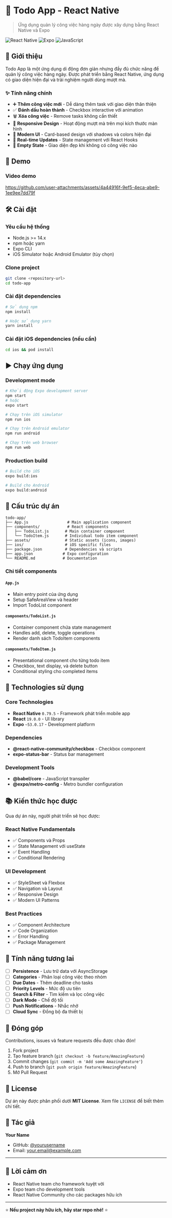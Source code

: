 # 📝 Todo App - React Native

> Ứng dụng quản lý công việc hàng ngày được xây dựng bằng React Native và Expo

![React Native](https://img.shields.io/badge/React_Native-20232A?style=for-the-badge&logo=react&logoColor=61DAFB)
![Expo](https://img.shields.io/badge/Expo-1B1F23?style=for-the-badge&logo=expo&logoColor=white)
![JavaScript](https://img.shields.io/badge/JavaScript-F7DF1E?style=for-the-badge&logo=javascript&logoColor=black)

## 📱 Giới thiệu

Todo App là một ứng dụng di động đơn giản nhưng đầy đủ chức năng để quản lý công việc hàng ngày. Được phát triển bằng React Native, ứng dụng có giao diện hiện đại và trải nghiệm người dùng mượt mà.

### ✨ Tính năng chính

- ➕ **Thêm công việc mới** - Dễ dàng thêm task với giao diện thân thiện
- ✅ **Đánh dấu hoàn thành** - Checkbox interactive với animation
- 🗑️ **Xóa công việc** - Remove tasks không cần thiết
- 📱 **Responsive Design** - Hoạt động mượt mà trên mọi kích thước màn hình
- 🎨 **Modern UI** - Card-based design với shadows và colors hiện đại
- 🔄 **Real-time Updates** - State management với React Hooks
- 🌟 **Empty State** - Giao diện đẹp khi không có công việc nào

## 🚀 Demo

### Video demo



https://github.com/user-attachments/assets/4a44916f-9ef5-4eca-abe9-1ee9ee7dd79f




## 🛠️ Cài đặt

### Yêu cầu hệ thống

- Node.js >= 14.x
- npm hoặc yarn
- Expo CLI
- iOS Simulator hoặc Android Emulator (tùy chọn)

### Clone project

```bash
git clone <repository-url>
cd todo-app
```

### Cài đặt dependencies

```bash
# Sử dụng npm
npm install

# Hoặc sử dụng yarn
yarn install
```

### Cài đặt iOS dependencies (nếu cần)

```bash
cd ios && pod install
```

## ▶️ Chạy ứng dụng

### Development mode

```bash
# Khởi động Expo development server
npm start
# hoặc
expo start

# Chạy trên iOS simulator
npm run ios

# Chạy trên Android emulator
npm run android

# Chạy trên web browser
npm run web
```

### Production build

```bash
# Build cho iOS
expo build:ios

# Build cho Android
expo build:android
```

## 📁 Cấu trúc dự án

```
todo-app/
├── App.js                 # Main application component
├── components/            # React components
│   ├── TodoList.js       # Main container component
│   └── TodoItem.js       # Individual todo item component
├── assets/               # Static assets (icons, images)
├── ios/                  # iOS specific files
├── package.json          # Dependencies và scripts
├── app.json             # Expo configuration
└── README.md            # Documentation
```

### Chi tiết components

#### `App.js`
- Main entry point của ứng dụng
- Setup SafeAreaView và header
- Import TodoList component

#### `components/TodoList.js`
- Container component chứa state management
- Handles add, delete, toggle operations
- Render danh sách TodoItem components

#### `components/TodoItem.js`
- Presentational component cho từng todo item
- Checkbox, text display, và delete button
- Conditional styling cho completed items

## 🧰 Technologies sử dụng

### Core Technologies
- **React Native** `0.79.5` - Framework phát triển mobile app
- **React** `19.0.0` - UI library
- **Expo** `~53.0.17` - Development platform

### Dependencies
- **@react-native-community/checkbox** - Checkbox component
- **expo-status-bar** - Status bar management

### Development Tools
- **@babel/core** - JavaScript transpiler
- **@expo/metro-config** - Metro bundler configuration

## 📚 Kiến thức học được

Qua dự án này, người phát triển sẽ học được:

### React Native Fundamentals
- ✅ Components và Props
- ✅ State Management với useState
- ✅ Event Handling
- ✅ Conditional Rendering

### UI Development
- ✅ StyleSheet và Flexbox
- ✅ Navigation và Layout
- ✅ Responsive Design
- ✅ Modern UI Patterns

### Best Practices
- ✅ Component Architecture
- ✅ Code Organization
- ✅ Error Handling
- ✅ Package Management

## 🔄 Tính năng tương lai

- [ ] **Persistence** - Lưu trữ data với AsyncStorage
- [ ] **Categories** - Phân loại công việc theo nhóm
- [ ] **Due Dates** - Thêm deadline cho tasks
- [ ] **Priority Levels** - Mức độ ưu tiên
- [ ] **Search & Filter** - Tìm kiếm và lọc công việc
- [ ] **Dark Mode** - Chế độ tối
- [ ] **Push Notifications** - Nhắc nhở
- [ ] **Cloud Sync** - Đồng bộ đa thiết bị

## 🤝 Đóng góp

Contributions, issues và feature requests đều được chào đón!

1. Fork project
2. Tạo feature branch (`git checkout -b feature/AmazingFeature`)
3. Commit changes (`git commit -m 'Add some AmazingFeature'`)
4. Push to branch (`git push origin feature/AmazingFeature`)
5. Mở Pull Request

## 📄 License

Dự án này được phân phối dưới **MIT License**. Xem file `LICENSE` để biết thêm chi tiết.

## 👤 Tác giả

**Your Name**
- GitHub: [@yourusername](https://github.com/yourusername)
- Email: your.email@example.com

---

## 🙏 Lời cảm ơn

- React Native team cho framework tuyệt vời
- Expo team cho development tools
- React Native Community cho các packages hữu ích

---

⭐ **Nếu project này hữu ích, hãy star repo nhé!** ⭐ 
